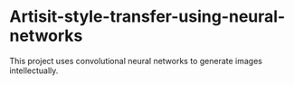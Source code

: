 # Artisit-style-transfer-using-neural-networks
This project uses convolutional neural networks to generate images intellectually.
